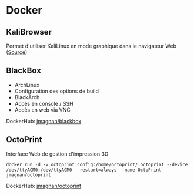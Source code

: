 # Docker

## KaliBrowser 

Permet d'utiliser KaliLinux en mode graphique dans le navigateur Web ([Source](https://hub.docker.com/r/jgamblin/kalibrowser/))

## BlackBox

- ArchLinux
- Configuration des options de build
- BlackArch
- Accès en console / SSH
- Accès en web via VNC

DockerHub: [jmagnan/blackbox](https://hub.docker.com/r/jmagnan/blackbox)

## OctoPrint

Interface Web de gestion d'impression 3D

```
docker run -d -v octoprint_config:/home/octoprint/.octoprint --device /dev/ttyACM0:/dev/ttyACM0 --restart=always --name OctoPrint jmagnan/octoprint
```

DockerHub: [jmagnan/octoprint](https://hub.docker.com/r/jmagnan/octoprint)